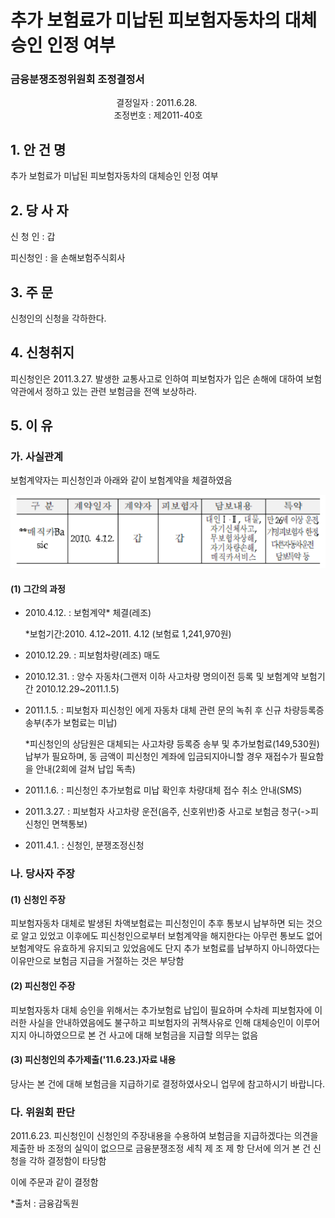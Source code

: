 # 추가 보험료가 미납된 피보험자동차의 대체승인 인정 여부

### 금융분쟁조정위원회 조정결정서 

&nbsp;&nbsp;&nbsp;&nbsp;&nbsp;&nbsp;&nbsp;&nbsp;&nbsp;&nbsp; &nbsp;&nbsp;&nbsp;&nbsp;&nbsp;&nbsp;&nbsp;&nbsp;&nbsp;&nbsp; &nbsp;&nbsp;&nbsp;&nbsp;&nbsp;&nbsp;&nbsp;&nbsp;&nbsp;&nbsp; &nbsp;&nbsp;&nbsp;&nbsp;&nbsp;&nbsp;&nbsp;&nbsp;&nbsp;&nbsp;결정일자 : 2011.6.28.<br>&nbsp;&nbsp;&nbsp;&nbsp;&nbsp;&nbsp;&nbsp;&nbsp;&nbsp;&nbsp; &nbsp;&nbsp;&nbsp;&nbsp;&nbsp;&nbsp;&nbsp;&nbsp;&nbsp;&nbsp; &nbsp;&nbsp;&nbsp;&nbsp;&nbsp;&nbsp;&nbsp;&nbsp;&nbsp;&nbsp; &nbsp;&nbsp;&nbsp;&nbsp;&nbsp;&nbsp;&nbsp;&nbsp;&nbsp;조정번호 : 제2011-40호

## 1. 안 건 명

추가 보험료가 미납된 피보험자동차의 대체승인 인정 여부 

## 2. 당 사 자

신 청 인 : 갑

피신청인 : 을 손해보험주식회사

## 3. 주    문

신청인의 신청을 각하한다.

## 4. 신청취지

피신청인은 2011.3.27. 발생한 교통사고로 인하여 피보험자가 입은 손해에 대하여 보험약관에서 정하고 있는 관련 보험금을 전액 보상하라.

## 5. 이   유 

### 가. 사실관계

보험계약자는 피신청인과 아래와 같이 보험계약을 체결하였음

![alt image](https://raw.githubusercontent.com/aijinet/bodoc-claim-contents/master/contents/images/141_1.PNG)


<!--
구 분 계약일자 계약자 피보험자 담보내용 특약
매직카
갑 갑
대인 대물
자기신체사고
무보험차상해
자기차량손해
매직카서비스
만 세 이상 운전
기명피보험자 한정
다른자동차운전
담보특약 등
-->

#### (1) 그간의 과정

  * 2010.4.12. : 보험계약* 체결(레조)
    
    *보험기간:2010. 4.12~2011. 4.12 (보험료 1,241,970원)
  * 2010.12.29. : 피보험차량(레조) 매도
  * 2010.12.31. : 양수 자동차(그랜저 이하 사고차량 명의이전 등록 및 보험계약 보험기간 2010.12.29~2011.1.5)
  * 2011.1.5. : 피보험자 피신청인 에게 자동차 대체 관련 문의 녹취 후 신규 차량등록증 송부(추가 보험료는 미납)

    *피신청인의 상담원은 대체되는 사고차량 등록증 송부 및 추가보험료(149,530원) 납부가 필요하며, 동 금액이 피신청인 계좌에 입금되지아니할 경우 재접수가 필요함을 안내(2회에 걸쳐 납입 독촉)
  * 2011.1.6. : 피신청인 추가보험료 미납 확인후 차량대체 접수 취소 안내(SMS)

  * 2011.3.27. : 피보험자 사고차량 운전(음주, 신호위반)중 사고로 보험금 청구(->피신청인 면책통보)

  * 2011.4.1. : 신청인, 분쟁조정신청

### 나. 당사자 주장
#### (1) 신청인 주장
피보험자동차 대체로 발생된 차액보험료는 피신청인이 추후 통보시 납부하면 되는 것으로 알고 있었고 이후에도 피신청인으로부터 보험계약을 해지한다는 아무런 통보도 없어 보험계약도 유효하게 유지되고 있었음에도 단지 추가 보험료를 납부하지 아니하였다는 이유만으로 보험금 지급을 거절하는 것은 부당함

#### (2) 피신청인 주장
피보험자동차 대체 승인을 위해서는 추가보험료 납입이 필요하며 수차례 피보험자에 이러한 사실을 안내하였음에도 불구하고 피보험자의 귀책사유로 인해 대체승인이 이루어지지 아니하였으므로 본 건 사고에 대해 보험금을 지급할 의무는 없음

#### (3) 피신청인의 추가제출('11.6.23.)자료 내용
당사는 본 건에 대해 보험금을 지급하기로 결정하였사오니 업무에 참고하시기 바랍니다.

### 다. 위원회 판단

2011.6.23. 피신청인이 신청인의 주장내용을 수용하여 보험금을 지급하겠다는 의견을 제출한 바 조정의 실익이 없으므로 금융분쟁조정 세칙 제 조 제 항 단서에 의거 본 건 신청을 각하 결정함이 타당함

이에 주문과 같이 결정함

*출처 : 금융감독원
